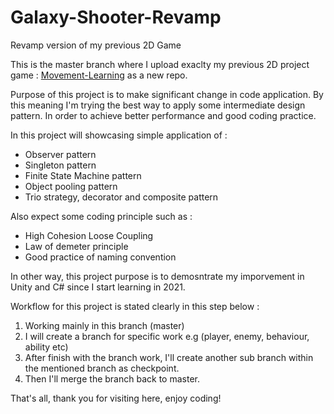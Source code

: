 # Galaxy-Shooter-Revamp
Revamp version of my previous 2D Game

This is the master branch where I upload exaclty my previous 2D project game :
[Movement-Learning](https://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@github.com/fitransyahrusman/Movement-Learning) as a new repo.

Purpose of this project is to make significant change in code application.
By this meaning I'm trying the best way to apply some intermediate design pattern.
In order to achieve better performance and good coding practice.

In this project will showcasing simple application of :
- Observer pattern
- Singleton pattern
- Finite State Machine pattern
- Object pooling pattern
- Trio strategy, decorator and composite pattern

Also expect some coding principle such as :
- High Cohesion Loose Coupling
- Law of demeter principle
- Good practice of naming convention

In other way, this project purpose is to demosntrate my imporvement in Unity and C# since I start learning in 2021.

Workflow for this project is stated clearly in this step below :
1. Working mainly in this branch (master)
2. I will create a branch for specific work e.g (player, enemy, behaviour, ability etc)
3. After finish with the branch work, I'll create another sub branch within the mentioned branch as checkpoint.
4. Then I'll merge the branch back to master.

That's all, thank you for visiting here, enjoy coding!


